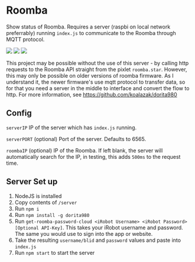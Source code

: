 # Roomba

Show status of Roomba. Requires a server (raspbi on local network preferrably) running `index.js` to communicate to the Roomba through MQTT protocol. 

![](./roomba1.gif)
![](./roomba2.gif)
![](./roomba3.gif)

This project may be possible without the use of this server - by calling http requests to the Roomba API straight from the pixlet `roomba.star`. However, this may only be possible on older versions of roomba firmware. As I understand it, the newer firmware's use mqtt protocol to transfer data, so for that you need a server in the middle to interface and convert the flow to http. For more information, see https://github.com/koalazak/dorita980

## Config

`serverIP` IP of the server which has `index.js` running.

`serverPORT` (optional) Port of the server. Defaults to 6565.

`roombaIP` (optional) IP of the Roomba. If left blank, the server will automatically search for the IP, in testing, this adds `500ms` to the request time.

## Server Set up
1. NodeJS is installed
2. Copy contents of `/server`
3. Run `npm i`
4. Run `npm install -g dorita980`
5. Run `get-roomba-password-cloud <iRobot Username> <iRobot Password> [Optional API-Key]`. This takes your iRobot username and password. The same you would use to sign into the app or website.
6. Take the resulting `username/blid` and `password` values and paste into `index.js`
7. Run `npm start` to start the server